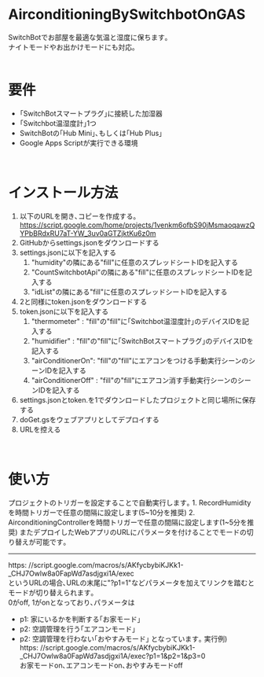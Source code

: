 # AirconditioningBySwitchbotOnGAS
SwitchBotでお部屋を最適な気温と湿度に保ちます｡</br>
ナイトモードやお出かけモードにも対応｡</br>
</br>
# 要件
- ｢SwitchBotスマートプラグ｣に接続した加湿器
- ｢Switchbot温湿度計｣1つ
- SwitchBotの｢Hub Mini｣､もしくは｢Hub Plus｣
- Google Apps Scriptが実行できる環境
 
</br>

# インストール方法
1. 以下のURLを開き､コピーを作成する｡</br>
https://script.google.com/home/projects/1venkm6ofbS90jMsmaoqawzQYPbBRdxRU7aT-YW_3uv0aGTZjktKu6z0m</br>
2. GitHubからsettings.jsonをダウンロードする
3. settings.jsonに以下を記入する
   1. "humidity"の隣にある"fill"に任意のスプレッドシートIDを記入する
   2. "CountSwitchbotApi"の隣にある"fill"に任意のスプレッドシートIDを記入する
   3. "idList"の隣にある"fill"に任意のスプレッドシートIDを記入する
5. 2と同様にtoken.jsonをダウンロードする
6. token.jsonに以下を記入する
    1. "thermometer" : "fill"の"fill"に｢Switchbot温湿度計｣のデバイスIDを記入する
    2.  "humidifier" : "fill"の"fill"に｢SwitchBotスマートプラグ｣のデバイスIDを記入する
    3.  "airConditionerOn": "fill"の"fill"にエアコンをつける手動実行シーンのシーンIDを記入する
    4.  "airConditionerOff" : "fill"の"fill"にエアコン消す手動実行シーンのシーンIDを記入する
8. settings.jsonとtoken.を1でダウンロードしたプロジェクトと同じ場所に保存する
10. doGet.gsをウェブアプリとしてデプロイする
11. URLを控える
</br>

# 使い方
プロジェクトのトリガーを設定することで自動実行します｡
    1. RecordHumidityを時間トリガーで任意の間隔に設定します(5~10分を推奨)
    2. AirconditioningControllerを時間トリガーで任意の間隔に設定します(1~5分を推奨)
 またデプロイしたWebアプリのURLにパラメータを付けることでモードの切り替えが可能です｡</br>
 
 
 ---
 
 https: //script.google.com/macros/s/AKfycbybiKJKk1-_CHJ7Owlw8a0FapWd7asdjgxi1A/exec</br>
 というURLの場合､URLの末尾に"?p1=1"などパラメータを加えてリンクを踏むとモードが切り替えられます｡</br>
 0がoff, 1がonとなっており､パラメータは
  - p1: 家にいるかを判断する｢お家モード｣
  - p2: 空調管理を行う｢エアコンモード｣
  - p2: 空調管理を行わない｢おやすみモード｣
となっています｡
 実行例)</br>
   https: //script.google.com/macros/s/AKfycbybiKJKk1-_CHJ7Owlw8a0FapWd7asdjgxi1A/exec?p1=1&p2=1&p3=0</br>
   お家モードon､エアコンモードon､おやすみモードoff
   
